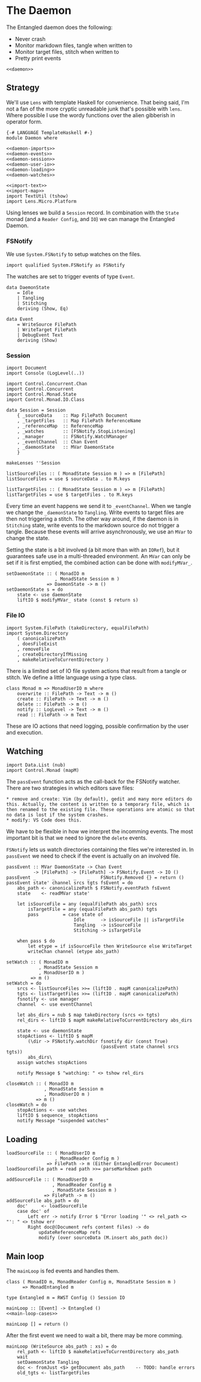 # The Daemon

The Entangled daemon does the following:

* Never crash
* Monitor markdown files, tangle when written to
* Monitor target files, stitch when written to
* Pretty print events

``` {.haskell file=src/Daemon.hs}
<<daemon>>
```

## Strategy

We'll use `Lens` with template Haskell for convenience. That being said, I'm not a fan of the more cryptic unreadable junk that's possible with `lens`. Where possible I use the wordy functions over the alien gibberish in operator form.

``` {.haskell #daemon}
{-# LANGUAGE TemplateHaskell #-}
module Daemon where

<<daemon-imports>>
<<daemon-events>>
<<daemon-session>>
<<daemon-user-io>>
<<daemon-loading>>
<<daemon-watches>>
```

``` {.haskell #daemon-imports}
<<import-text>>
<<import-map>>
import TextUtil (tshow)
import Lens.Micro.Platform
```

Using lenses we build a `Session` record. In combination with the `State` monad (and a `Reader Config`, and `IO`) we can manage the Entangled Daemon.

### FSNotify

We use `System.FSNotify` to setup watches on the files.

``` {.haskell #daemon-imports}
import qualified System.FSNotify as FSNotify
```

The watches are set to trigger events of type `Event`.

``` {.haskell #daemon-events}
data DaemonState
    = Idle
    | Tangling
    | Stitching
    deriving (Show, Eq)

data Event
    = WriteSource FilePath
    | WriteTarget FilePath
    | DebugEvent Text
    deriving (Show)
```

### Session

``` {.haskell #daemon-imports}
import Document
import Console (LogLevel(..))

import Control.Concurrent.Chan
import Control.Concurrent
import Control.Monad.State
import Control.Monad.IO.Class
```

``` {.haskell #daemon-session}
data Session = Session
    { _sourceData    :: Map FilePath Document
    , _targetFiles   :: Map FilePath ReferenceName
    , _referenceMap  :: ReferenceMap
    , _watches       :: [FSNotify.StopListening]
    , _manager       :: FSNotify.WatchManager
    , _eventChannel  :: Chan Event
    , _daemonState   :: MVar DaemonState
    }

makeLenses ''Session

listSourceFiles :: ( MonadState Session m ) => m [FilePath]
listSourceFiles = use $ sourceData . to M.keys

listTargetFiles :: ( MonadState Session m ) => m [FilePath]
listTargetFiles = use $ targetFiles . to M.keys
```

Every time an event happens we send it to `_eventChannel`. When we tangle we change the `_daemonState` to `Tangling`. Write events to target files are then not triggering a stitch. The other way around, if the daemon is in `Stitching` state, write events to the markdown source do not trigger a tangle. Because these events will arrive asynchronously, we use an `MVar` to change the state.

Setting the state is a bit involved (a bit more than with an `IORef`), but it guarantees safe use in a multi-threaded environment. An `MVar` can only be set if it is first emptied, the combined action can be done with `modifyMVar_`.

``` {.haskell #daemon-session}
setDaemonState :: ( MonadIO m
                  , MonadState Session m )
               => DaemonState -> m ()
setDaemonState s = do
    state <- use daemonState
    liftIO $ modifyMVar_ state (const $ return s)
```

### File IO

``` {.haskell #daemon-imports}
import System.FilePath (takeDirectory, equalFilePath)
import System.Directory 
    ( canonicalizePath
    , doesFileExist
    , removeFile
    , createDirectoryIfMissing
    , makeRelativeToCurrentDirectory )
```

There is a limited set of IO file system actions that result from a tangle or stitch. We define a little language using a type class.

``` {.haskell #daemon-user-io}
class Monad m => MonadUserIO m where
    overwrite :: FilePath -> Text -> m ()
    create :: FilePath -> Text -> m ()
    delete :: FilePath -> m ()
    notify :: LogLevel -> Text -> m ()
    read :: FilePath -> m Text
```

These are IO actions that need logging, possible confirmation by the user and execution.

## Watching

``` {.haskell #daemon-imports}
import Data.List (nub)
import Control.Monad (mapM)
```

The `passEvent` function acts as the call-back for the FSNotify watcher. There are two strategies in which editors save files:

    * remove and create: Vim (by default), gedit and many more editors do this. Actually, the content is written to a temporary file, which is then renamed to the existing file. These operations are atomic so that no data is lost if the system crashes.
    * modify: VS Code does this.

We have to be flexible in how we interpret the incomming events. The most important bit is that we need to ignore the `delete` events. 

`FSNotify` lets us watch directories containing the files we're interested in. In `passEvent` we need to check if the event is actually on an involved file.

``` {.haskell #daemon-watches}
passEvent :: MVar DaemonState -> Chan Event
          -> [FilePath] -> [FilePath] -> FSNotify.Event -> IO ()
passEvent _      _       _    _    FSNotify.Removed {} = return ()
passEvent state' channel srcs tgts fsEvent = do
    abs_path <- canonicalizePath $ FSNotify.eventPath fsEvent
    state    <- readMVar state'

    let isSourceFile = any (equalFilePath abs_path) srcs
        isTargetFile = any (equalFilePath abs_path) tgts
        pass         = case state of
                         Idle      -> isSourceFile || isTargetFile
                         Tangling  -> isSourceFile
                         Stitching -> isTargetFile

    when pass $ do
        let etype = if isSourceFile then WriteSource else WriteTarget
        writeChan channel (etype abs_path)
```

``` {.haskell #daemon-watches}
setWatch :: ( MonadIO m
            , MonadState Session m
            , MonadUserIO m )
         => m ()
setWatch = do
    srcs <- listSourceFiles >>= (liftIO . mapM canonicalizePath)
    tgts <- listTargetFiles >>= (liftIO . mapM canonicalizePath)
    fsnotify <- use manager
    channel  <- use eventChannel

    let abs_dirs = nub $ map takeDirectory (srcs <> tgts)
    rel_dirs <- liftIO $ mapM makeRelativeToCurrentDirectory abs_dirs

    state <- use daemonState
    stopActions <- liftIO $ mapM
        (\dir -> FSNotify.watchDir fsnotify dir (const True)
                                   (passEvent state channel srcs tgts))
        abs_dirs\
    assign watches stopActions

    notify Message $ "watching: " <> tshow rel_dirs
```

``` {.haskell #daemon-watches}
closeWatch :: ( MonadIO m
              , MonadState Session m
              , MonadUserIO m )
           => m ()
closeWatch = do
    stopActions <- use watches
    liftIO $ sequence_ stopActions
    notify Message "suspended watches"
```

## Loading

``` {.haskell #daemon-loading}
loadSourceFile :: ( MonadUserIO m
                  , MonadReader Config m )
               => FilePath -> m (Either EntangledError Document)
loadSourceFile path = read path >>= parseMarkdown path
```

``` {.haskell #daemon-loading}
addSourceFile :: ( MonadUserIO m
                 , MonadReader Config m
                 , MonadState Session m )
              => FilePath -> m ()
addSourceFile abs_path = do
    doc'     <- loadSourceFile
    case doc' of
        Left err -> notify Error $ "Error loading '" <> rel_path <> "': " <> tshow err
        Right doc@(Document refs content files) -> do
            updateReferenceMap refs
            modify (over sourceData (M.insert abs_path doc))
```

## Main loop

The `mainLoop` is fed events and handles them.

``` {.haskell #daemon-main-loop}
class ( MonadIO m, MonadReader Config m, MonadState Session m )
      => MonadEntangled m

type Entangled m = RWST Config () Session IO

mainLoop :: [Event] -> Entangled ()
<<main-loop-cases>>
```

``` {.haskell #main-loop-cases}
mainLoop [] = return ()
```

After the first event we need to wait a bit, there may be more comming.

``` {.haskell #main-loop-cases}
mainLoop (WriteSource abs_path : xs) = do
    rel_path <- liftIO $ makeRelativeToCurrentDirectory abs_path
    wait
    setDaemonState Tangling
    doc <- fromJust <$> getDocument abs_path    -- TODO: handle errors
    old_tgts <- listTargetFiles
    
```
